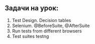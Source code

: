 ## Задачи на урок:

1. Test Design. Decision tables
2. Selenium. @BeforeSuite, @AfterSuite
3. Run tests from different browsers
4. Test suites testng
